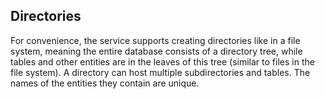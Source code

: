 ## Directories

For convenience, the service supports creating directories like in a file system, meaning the entire database consists of a directory tree, while tables and other entities are in the leaves of this tree (similar to files in the file system). A directory can host multiple subdirectories and tables. The names of the entities they contain are unique.


